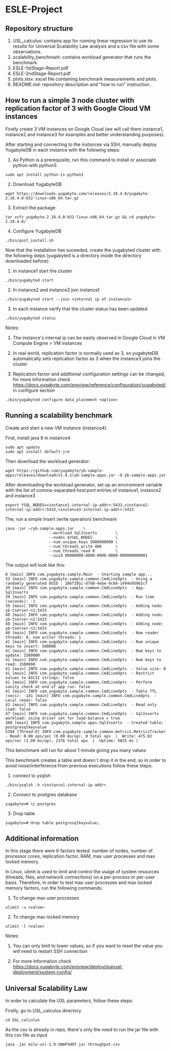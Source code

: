 # ESLE-Project

## Repository structure

 1. USL_calculus: contains app for running linear regression to use its results for Universal Scalability Law analysis and a csv file with some observations. 
 2. scalability_benchmark: contains workload generator that runs the benchmark.
 3. ESLE-1stStage-Report.pdf
 4. ESLE-2ndStage-Report.pdf
 5. plots.xlsx: excel file containing benchmark measurements and plots.
 6. README.md: repository description and "how to run" instruction. 

## How to run a simple 3 node cluster with replication factor of 3 with Google Cloud VM instances

Firstly create 3 VM instances on Google Cloud (we will call them instance1, instance2 and instance3 for examples and better understanding purposes).

After starting and connecting to the instances via SSH, manually deploy YugabyteDB in each instance with the following steps:

1. As Python is a prerequisite, run this command to install or associate python with python3

```
sudo apt install python-is-python3
```

2. Download YugabyteDB
```
wget https://downloads.yugabyte.com/releases/2.18.4.0/yugabyte-2.18.4.0-b52-linux-x86_64.tar.gz
```

3. Extract the package

```
tar xvfz yugabyte-2.18.4.0-b52-linux-x86_64.tar.gz && cd yugabyte-2.18.4.0/
```

4. Configure YugabyteDB

```
./bin/post_install.sh
```

Now that the installation has suceeded, create the yugabyted cluster with the following steps (yugabyted is a directory inside the directory downloaded before):

1. In instance1 start the cluster

```
./bin/yugabyted start 
```

2. In instance2 and instance3 join instance1

```
./bin/yugabyted start --join <internal ip of instance1>
```

3. In each instance verify that the cluster status has been updated

```
./bin/yugabyted status
```

Notes:

1. The instance's internal ip can be easily observed in Google Cloud in VM Compute Engine > VM instances

2. In real world, replication factor is normally used as 3, so yugabyteDB automatically sets replication factor as 3 when the instance3 joins the cluster

3. Replication factor and additional configuration settings can be changed, for more information check https://docs.yugabyte.com/preview/reference/configuration/yugabyted/ in configure section
```
./bin/yugabyted configure data_placement <option>
```

## Running a scalability benchmark

Create and start a new VM instance (instance4).

First, install java 8 in instance4 
```
sudo apt update
sudo apt install default-jre
```
Then download the workload generator: 
```
wget https://github.com/yugabyte/yb-sample-apps/releases/download/v1.4.1/yb-sample-apps.jar -O yb-sample-apps.jar
```
After downloading the workload generator, set up an environment variable with the list of comma-separated *host:port* entries of instance1, instance2 and instance3
```
export YSQL_NODES=<instance1-internal-ip-addr>:5433,<instance2-internal-ip-addr>:5433,<instance3-internal-ip-addr>:5433
```

The, run a simple Insert (write operation) benchmark

```
java -jar ~/yb-sample-apps.jar    \
                   --workload SqlInserts        \
                   --nodes $YSQL_NODES          \
                   --num_unique_keys 5000000000 \
                   --num_threads_write 400      \
                   --num_threads_read 0         \
                   --uuid 00000000-0000-0000-0000-000000000001

```

The output will look like this:

```
0 [main] INFO com.yugabyte.sample.Main  - Starting sample app...
33 [main] INFO com.yugabyte.sample.common.CmdLineOpts  - Using a randomly generated UUID : 286f391c-d7d0-4ebe-9c68-1494e95962cf
39 [main] INFO com.yugabyte.sample.common.CmdLineOpts  - App: SqlInserts
39 [main] INFO com.yugabyte.sample.common.CmdLineOpts  - Run time (seconds): -1
39 [main] INFO com.yugabyte.sample.common.CmdLineOpts  - Adding node: yb-tserver-n1:5433
40 [main] INFO com.yugabyte.sample.common.CmdLineOpts  - Adding node: yb-tserver-n2:5433
40 [main] INFO com.yugabyte.sample.common.CmdLineOpts  - Adding node: yb-tserver-n3:5433
40 [main] INFO com.yugabyte.sample.common.CmdLineOpts  - Num reader threads: 0, num writer threads: 1
41 [main] INFO com.yugabyte.sample.common.CmdLineOpts  - Num unique keys to insert: 500000
41 [main] INFO com.yugabyte.sample.common.CmdLineOpts  - Num keys to update: 1500000
41 [main] INFO com.yugabyte.sample.common.CmdLineOpts  - Num keys to read: 1500000
41 [main] INFO com.yugabyte.sample.common.CmdLineOpts  - Value size: 0
41 [main] INFO com.yugabyte.sample.common.CmdLineOpts  - Restrict values to ASCII strings: false
41 [main] INFO com.yugabyte.sample.common.CmdLineOpts  - Perform sanity check at end of app run: false
41 [main] INFO com.yugabyte.sample.common.CmdLineOpts  - Table TTL (secs): -141 [main] INFO com.yugabyte.sample.common.CmdLineOpts  - Local reads: false
42 [main] INFO com.yugabyte.sample.common.CmdLineOpts  - Read only load: false
47 [main] INFO com.yugabyte.sample.common.CmdLineOpts  - SqlInserts workload: using driver set for load-balance = true
368 [main] INFO com.yugabyte.sample.apps.SqlInserts  - Created table: postgresqlkeyvalue
5394 [Thread-0] INFO com.yugabyte.sample.common.metrics.MetricsTracker  - Read: 0.00 ops/sec (0.00 ms/op), 0 total ops  |  Write: 475.02 ops/sec (2.09 ms/op), 2376 total ops  |  Uptime: 5025 ms |
```

This benchmark will run for about 1 minute giving you many values

This benchmark creates a table and doesn´t drop it in the end, so in order to avoid noise/interference from previous executions follow these steps:

1. connect to ysqlsh

```
./bin/ysqlsh -h <instance1-internal-ip-addr>
```

2. Connect to postgres database
```
yugabyte=# \c postgres
```

3. Drop table
```
yugabyte=# drop table postgresqlkeyvalue;
```

## Additional information

In this stage there were 6 factors tested: number of nodes, number of processor cores, replication factor, RAM, max user processes and max locked memory.

In Linux, ulimit is used to limit and control the usage of system resources (threads, files, and network connections) on a per-process or per-user basis. Therefore, in order to test max user processes and max locked memory factors, run the following commands:

1. To change max user processes

```
ulimit -u <value>
```

2. To change max locked memory

```
ulimit -l <value>
```

Notes:

1. You can only limit to lower values, so if you want to reset the value you will need to restart SSH connection

2. For more information check https://docs.yugabyte.com/preview/deploy/manual-deployment/system-config/

## Universal Scalability Law

In order to calculate the USL parameters, follow these steps:

Firstly, go to USL_calculus directory

```
cd USL_calculus
```

As the csv is already in repo, there's only the need to run the jar file with this csv file as input

```
java -jar esle-usl-1.0-SNAPSHOT.jar throughput.csv
```
